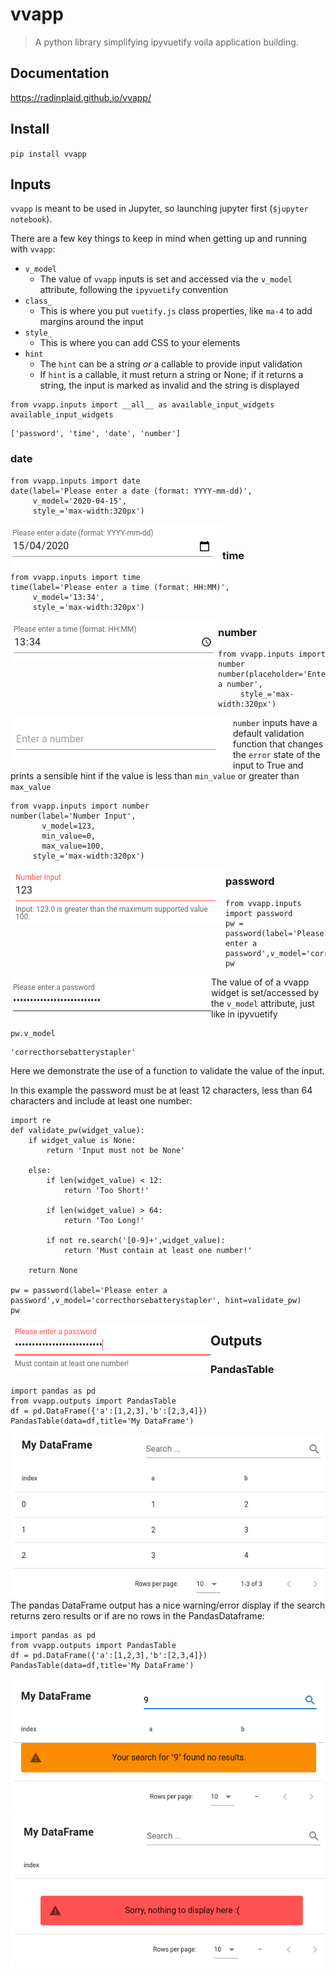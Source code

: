 # vvapp
> A python library simplifying ipyvuetify voila application building.


## Documentation

https://radinplaid.github.io/vvapp/

## Install

`pip install vvapp`

## Inputs

`vvapp` is meant to be used in Jupyter, so launching jupyter first (`$jupyter notebook`).

There are a few key things to keep in mind when getting up and running with `vvapp`:

* `v_model`
    * The value of `vvapp` inputs is set and accessed via the `v_model` attribute, following the `ipyvuetify` convention
* `class_`
    * This is where you put `vuetify.js` class properties, like `ma-4` to add margins around the input
* `style_`
    * This is where you can add CSS to your elements
* `hint`
    * The `hint` can be a string *or* a callable to provide input validation
    * If `hint` is a callable, it must return a string or None; if it returns a string, the input is marked as invalid and the string is displayed
        

```
from vvapp.inputs import __all__ as available_input_widgets
available_input_widgets
```




    ['password', 'time', 'date', 'number']



### date

```
from vvapp.inputs import date
date(label='Please enter a date (format: YYYY-mm-dd)',
     v_model='2020-04-15',
     style_='max-width:320px')
```

<img align="left" alt="Date Input" caption="Date Input" src="images/input_date.png">
<br>

### time

```
from vvapp.inputs import time
time(label='Please enter a time (format: HH:MM)',
     v_model='13:34',
     style_='max-width:320px')
```

<img align="left" alt="Time Input" caption="Time Input" src="images/input_time.png">

### number

```
from vvapp.inputs import number
number(placeholder='Enter a number',
     style_='max-width:320px')
```

<img align="left" alt="Number Input" caption="Number Input" src="images/input_number.png">

`number` inputs have a default validation function that changes the `error` state of the input to True and prints a sensible hint if the value is less than `min_value` or greater than `max_value`

```
from vvapp.inputs import number
number(label='Number Input',
       v_model=123,
       min_value=0,
       max_value=100,
     style_='max-width:320px')
```

<img align="left" alt="Number Input With Validation" caption="Number Input With Validation" src="images/input_number_validation.png">

### password

```
from vvapp.inputs import password
pw = password(label='Please enter a password',v_model='correcthorsebatterystapler')
pw
```

<img align="left" alt="Password Input" caption="Password Input" src="images/input_password.png">

The value of of a vvapp widget is set/accessed by the `v_model` attribute, just like in ipyvuetify

```
pw.v_model
```




    'correcthorsebatterystapler'



Here we demonstrate the use of a function to validate the value of the input.

In this example the password must be at least 12 characters, less than 64 characters and include at least one number:

```
import re
def validate_pw(widget_value):
    if widget_value is None:
        return 'Input must not be None'

    else:
        if len(widget_value) < 12:
            return 'Too Short!'

        if len(widget_value) > 64:
            return 'Too Long!'

        if not re.search('[0-9]+',widget_value):
            return 'Must contain at least one number!'

    return None

pw = password(label='Please enter a password',v_model='correcthorsebatterystapler', hint=validate_pw)
pw
```

<img align="left" alt="Password Input with Validation" caption="Password Input with Validation" src="images/input_password_validation.png">

## Outputs

### PandasTable

```
import pandas as pd
from vvapp.outputs import PandasTable
df = pd.DataFrame({'a':[1,2,3],'b':[2,3,4]})
PandasTable(data=df,title='My DataFrame')
```

<img align="left" alt="Pandas Dataframe Output" caption="Pandas Dataframe Output" src="images/output_pandas_table2.png">

The pandas DataFrame output has a nice warning/error display if the search returns zero results or if are no rows in the PandasDataframe:

```
import pandas as pd
from vvapp.outputs import PandasTable
df = pd.DataFrame({'a':[1,2,3],'b':[2,3,4]})
PandasTable(data=df,title='My DataFrame')
```

<img align="left" alt="Pandas Dataframe Output No Search Results" caption="Pandas Dataframe Output No Search Results" src="images/output_pandas_table_zeroresults.png">


```
import pandas as pd
from vvapp.outputs import PandasTable
PandasTable(data=pd.DataFrame(),title='My DataFrame')
```

<img align="left" alt="Pandas Dataframe Output No Data" caption="Pandas Dataframe Output No Data" src="images/output_pandas_table_nodata.png">

